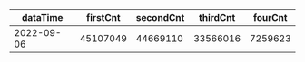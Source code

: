 |dataTime|firstCnt|secondCnt|thirdCnt|fourCnt|
|-|-|-|-|-|
|2022-09-06|45107049|44669110|33566016|7259623|